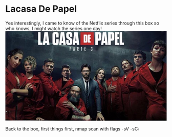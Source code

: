 # Lacasa De Papel

Yes interestingly, I came to know of the Netflix series through this box so who knows, I might watch the series one day!
![heist](heist.jpg)

Back to the box, first things first, nmap scan with flags -sV -sC:
